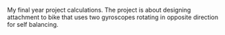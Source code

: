 My final year project calculations. The project is about designing attachment to bike that uses two gyroscopes rotating in opposite direction for self balancing.
